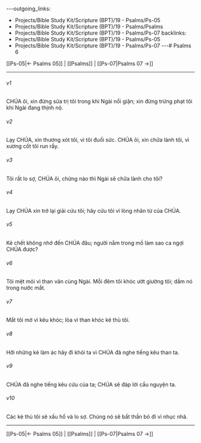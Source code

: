 ---outgoing_links:
  - Projects/Bible Study Kit/Scripture (BPT)/19 - Psalms/Ps-05
  - Projects/Bible Study Kit/Scripture (BPT)/19 - Psalms/Psalms
  - Projects/Bible Study Kit/Scripture (BPT)/19 - Psalms/Ps-07
backlinks:
  - Projects/Bible Study Kit/Scripture (BPT)/19 - Psalms/Ps-05
  - Projects/Bible Study Kit/Scripture (BPT)/19 - Psalms/Ps-07
---# Psalms 6

[[Ps-05|← Psalms 05]] | [[Psalms]] | [[Ps-07|Psalms 07 →]]
***



###### v1 
CHÚA ôi, xin đừng sửa trị tôi trong khi Ngài nổi giận; xin đừng trừng phạt tôi khi Ngài đang thịnh nộ. 

###### v2 
Lạy CHÚA, xin thương xót tôi, vì tôi đuối sức. CHÚA ôi, xin chữa lành tôi, vì xương cốt tôi run rẩy. 

###### v3 
Tôi rất lo sợ, CHÚA ôi, chừng nào thì Ngài sẽ chữa lành cho tôi? 

###### v4 
Lạy CHÚA xin trở lại giải cứu tôi; hãy cứu tôi vì lòng nhân từ của CHÚA. 

###### v5 
Kẻ chết không nhớ đến CHÚA đâu; người nằm trong mồ làm sao ca ngợi CHÚA được? 

###### v6 
Tôi mệt mỏi vì than vãn cùng Ngài. Mỗi đêm tôi khóc ướt giường tôi; dầm nó trong nước mắt. 

###### v7 
Mắt tôi mờ vì kêu khóc; lòa vì than khóc kẻ thù tôi. 

###### v8 
Hỡi những kẻ làm ác hãy đi khỏi ta vì CHÚA đã nghe tiếng kêu than ta. 

###### v9 
CHÚA đã nghe tiếng kêu cứu của ta; CHÚA sẽ đáp lời cầu nguyện ta. 

###### v10 
Các kẻ thù tôi sẽ xấu hổ và lo sợ. Chúng nó sẽ bất thần bỏ đi vì nhục nhã.

***
[[Ps-05|← Psalms 05]] | [[Psalms]] | [[Ps-07|Psalms 07 →]]
